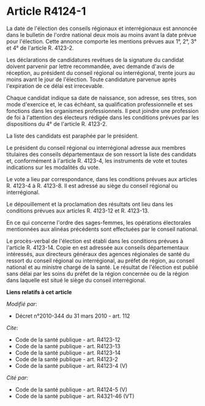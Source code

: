# Article R4124-1

La date de l'élection des conseils régionaux et interrégionaux est annoncée dans le bulletin de l'ordre national deux mois au
moins avant la date prévue pour l'élection. Cette annonce comporte les mentions prévues aux 1°, 2°, 3° et 4° de l'article R.
4123-2. 

Les déclarations de candidatures revêtues de la signature du candidat doivent parvenir par lettre recommandée, avec demande
d'avis de réception, au président du conseil régional ou interrégional, trente jours au moins avant le jour de l'élection.
Toute candidature parvenue après l'expiration de ce délai est irrecevable. 

Chaque candidat indique sa date de naissance, son adresse, ses titres, son mode d'exercice et, le cas échéant, sa
qualification professionnelle et ses fonctions dans les organismes professionnels. Il peut joindre une profession de foi à
l'attention des électeurs rédigée dans les conditions prévues par les dispositions du 4° de l'article R. 4123-2. 

La liste des candidats est paraphée par le président. 

Le président du conseil régional ou interrégional adresse aux membres titulaires des conseils départementaux de son ressort
la liste des candidats et, conformément à l'article R. 4123-4, les instruments de vote et toutes indications sur les
modalités du vote. 

Le vote a lieu par correspondance, dans les conditions prévues aux articles R. 4123-4 à R. 4123-8. Il est adressé au siège du
conseil régional ou interrégional. 

Le dépouillement et la proclamation des résultats ont lieu dans les conditions prévues aux articles R. 4123-12 et R.
4123-13. 

En ce qui concerne l'ordre des sages-femmes, les opérations électorales mentionnées aux alinéas précédents sont effectuées
par le conseil national. 

Le procès-verbal de l'élection est établi dans les conditions prévues à l'article R. 4123-14. Copie en est adressée aux
conseils départementaux intéressés, aux directeurs généraux des agences régionales de santé du ressort du conseil régional ou
interrégional, au préfet de région, au conseil national et au ministre chargé de la santé. Le résultat de l'élection est
publié sans délai par les soins du préfet de la région concernée ou de la région dans laquelle est situé le siège du conseil
interrégional.

**Liens relatifs à cet article**

_Modifié par_:

  - Décret n°2010-344 du 31 mars 2010 - art. 112

_Cite_:

  - Code de la santé publique - art. R4123-12
  - Code de la santé publique - art. R4123-13
  - Code de la santé publique - art. R4123-14
  - Code de la santé publique - art. R4123-2
  - Code de la santé publique - art. R4123-4 (V)

_Cité par_:

  - Code de la santé publique - art. R4124-5 (V)
  - Code de la santé publique - art. R4321-46 (VT)
